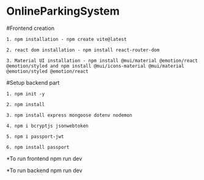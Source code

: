 # OnlineParkingSystem
#Frontend creation

    1. npm installation - npm create vite@latest

    2. react dom installation - npm install react-router-dom
    
    3. Material UI installation - npm install @mui/material @emotion/react @emotion/styled and npm install @mui/icons-material @mui/material @emotion/styled @emotion/react

#Setup backend part 

    1. npm init -y 

    2. npm install 

    3. npm install express mongoose dotenv nodemon 

    4. npm i bcryptjs jsonwebtoken 

    5. npm i passport-jwt

    6. npm install passport


*To run frontend npm run dev

*To run backend npm run dev

